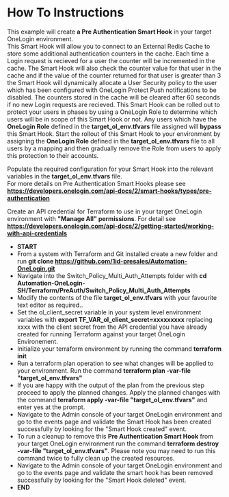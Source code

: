 # How To Instructions

This example will create **a Pre Authentication Smart Hook** in your target OneLogin environment. <br>
This Smart Hook will allow you to connect to an External Redis Cache to store some additional authentication counters in the cache. Each time a Login request is recieved for a user the counter will be incremented in the cache. The Smart Hook will also check the counter value for that user in the cache and if the value of the counter returned for that user is greater than 3 the Smart Hook will dynamically allocate a User Security policy to the user which has been configured with OneLogin Protect Push notifications to be disabled. The counters stored in the cache will be cleared after 60 seconds if no new Login requests are recieved. This Smart Hook can be rolled out to protect your users in phases by using a OneLogin Role to determine which users will be in scope of this Smart Hook or not. Any users which have the **OneLogin Role** defined in the **target_ol_env.tfvars** file assigned will **bypass** this Smart Hook. Start the rollout of this Smart Hook to your environment by assigning the **OneLogin Role** defined in the **target_ol_env.tfvars** file to all users by a mapping and then gradually remove the Role from users to apply this protection to their accounts.    <br>

Populate the required configuration for your Smart Hook into the relevant variables in the **target_ol_env.tfvars** file.<br>
For more details on Pre Authentication Smart Hooks please see **https://developers.onelogin.com/api-docs/2/smart-hooks/types/pre-authentication**

Create an API credential for Terraform to use in your target OneLogin environment with **"Manage All" permissions**. For detail see **https://developers.onelogin.com/api-docs/2/getting-started/working-with-api-credentials** 

- **START**
- From a system with Terraform and Git installed create a new folder and run **git clone https://github.com/1id-presales/Automation-OneLogin.git**
- Navigate into the Switch_Policy_Multi_Auth_Attempts folder with **cd Automation-OneLogin-SH/Terraform/PreAuth/Switch_Policy_Multi_Auth_Attempts**
- Modify the contents of the file **target_ol_env.tfvars** with your favourite text editor as required..
- Set the ol_client_secret variable in your system level environment variables with **export TF_VAR_ol_client_secret=xxxxxxxxx** replacing xxxx with the client secret from the API credential you have already created for running Terraform against your target OneLogin Environement.
- Initialize your terraform environment by running the command **terraform init**
- Run a terraform plan operation to see what changes will be applied to your environment. Run the command **terraform plan -var-file "target_ol_env.tfvars"**
- If you are happy with the output of the plan from the previous step proceed to apply the planned changes. Apply the planned changes with the command **terraform apply -var-file "target_ol_env.tfvars"** and enter yes at the prompt.
- Navigate to the Admin console of your target OneLogin environment and go to the events page and validate the Smart Hook has been created successfully by looking for the "Smart Hook created" event.
- To run a cleanup to remove this **Pre Authentication Smart Hook** from your target OneLogin environment run the command **terraform destroy -var-file "target_ol_env.tfvars"**. Please note you may need to run this command twice to fully clean up the created resources.
- Navigate to the Admin console of your target OneLogin environment and go to the events page and validate the smart hook has been removed successfully by looking for the "Smart Hook deleted" event.
- **END**
